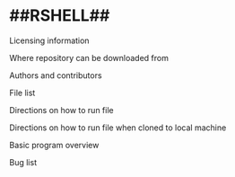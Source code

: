 ##RSHELL##
====

Licensing information

Where repository can be downloaded from

Authors and contributors

File list

Directions on how to run file

Directions on how to run file when cloned to local machine

Basic program overview

Bug list
